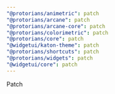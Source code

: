 ```yaml
---
"@protorians/animetric": patch
"@protorians/arcane": patch
"@protorians/arcane-core": patch
"@protorians/colorimetric": patch
"@protorians/core": patch
"@widgetui/katon-theme": patch
"@protorians/shortcuts": patch
"@protorians/widgets": patch
"@widgetui/core": patch
---
```


Patch
